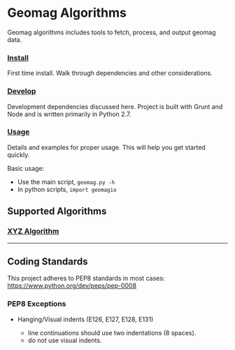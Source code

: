Geomag Algorithms
=================

Geomag algorithms includes tools to fetch, process, and output geomag data.

### [Install](readme_dependency_install.md) ###
First time install. Walk through dependencies and other considerations.

### [Develop](readme_develop_install.md) ###
Development dependencies discussed here. Project is built with Grunt and Node
and is written primarily in Python 2.7.

### [Usage](readme_usage.md) ###
Details and examples for proper usage. This will help you get started quickly.

Basic usage:

  - Use the main script, `geomag.py -h`
  - In python scripts, `import geomagio`

Supported Algorithms
--------------------

### [XYZ Algorithm](./docs/XYZ_usage.md) ###


---
Coding Standards
----------------

This project adheres to PEP8 standards in most cases:
    https://www.python.org/dev/peps/pep-0008

### PEP8 Exceptions ###

- Hanging/Visual indents (E126, E127, E128, E131)

    - line continuations should use two indentations (8 spaces).
    - do not use visual indents.


